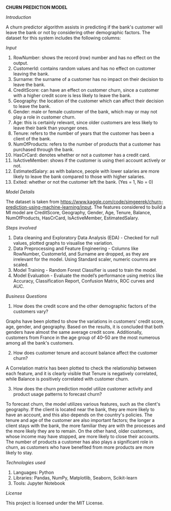 **CHURN PREDICTION MODEL**

 *Introduction*
 
A churn predictor algorithm assists in predicting if the bank's customer will leave the bank or not by considering other demographic factors. The dataset for this system includes the following columns:

 *Input*

1. RowNumber: shows the record (row) number and has no effect on the output.
2. CustomerId: contains random values and has no effect on customer leaving the bank.
3. Surname: the surname of a customer has no impact on their decision to leave the bank.
4. CreditScore: can have an effect on customer churn, since a customer with a higher credit score is less likely to leave the bank.
5. Geography: the location of the customer which can affect their decision to leave the bank.
6. Gender: male or female customer of the bank, which may or may not play a role in customer churn.
7. Age: this is certainly relevant, since older customers are less likely to leave their bank than younger ones.
8. Tenure: refers to the number of years that the customer has been a client of the bank. 
9. NumOfProducts: refers to the number of products that a customer has purchased through the bank.
10. HasCrCard: denotes whether or not a customer has a credit card.
11. IsActiveMember: shows if the customer is using theri account actively or not.
12. EstimatedSalary: as with balance, people with lower salaries are more likely to leave the bank compared to those with higher salaries.
13. Exited: whether or not the customer left the bank. (Yes = 1, No = 0)

 *Model Details*
 
The dataset is taken from https://www.kaggle.com/code/simgeerek/churn-prediction-using-machine-learning/input. The features considered to build a MI model are CreditScore, Geography, Gender, Age, Tenure, Balance, 
NumOfProducts, HasCrCard, IsActiveMember, EstimatedSalary.

*Steps involved*

1. Data cleaning and Exploratory Data Analysis (EDA) - Checked for null values, plotted graphs to visualise the variation.
2. Data Preprocessing and Feature Engineering - Columns like RowNumber, CustomerId, and Surname are dropped, as they are irrelevant for the model. Using Standard scaler, numeric coumns are scaled.
3. Model Training - Random Forest Classifier is used to train the model.
4. Model Evaluation - Evaluate the model’s performance using metrics like Accuracy, Classification Report, Confusion Matrix, ROC curves and AUC.

*Business Questions*

1. How does the credit score and the other demographic factors of the customers vary?

Graphs have been plotted to show the variations in customers' credit score, age, gender, and geography.
Based on the results, it is concluded that both genders have almost the same average credit score.
Additionally, customers from France in the age group of 40–50 are the most numerous among all the bank's customers.

2. How does customer tenure and account balance affect the customer churn?

A Correlation matrix has been plotted to check the relationship between each feature, and it is clearly visible that Tenure is negatively correlated, while Balance is positively correlated with customer churn.

3. How does the churn prediction model utilize customer activity and product usage patterns to forecast churn?

To forecast churn, the model utilizes various features, such as the client's geography. If the client is located near the bank, they are more likely to have an account, and this also depends on the country's policies.
The tenure and age of the customer are also important factors; the longer a client stays with the bank, the more familiar they are with the processes and the more likely they are to remain. On the other hand, older customers, whose income may have stopped, are more likely to close their accounts.
The number of products a customer has also plays a significant role in churn, as customers who have benefited from more products are more likely to stay.

 *Technologies used*

1. Languages: Python
2. Libraries: Pandas, NumPy, Matplotlib, Seaborn, Scikit-learn
3. Tools: Jupyter Notebook
   
 *License*
 
This project is licensed under the MIT License.
